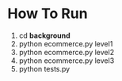 # How To Run

1. cd **background**
2. python ecommerce.py level1
3. python ecommerce.py level2
4. python ecommerce.py level3
5. python tests.py
